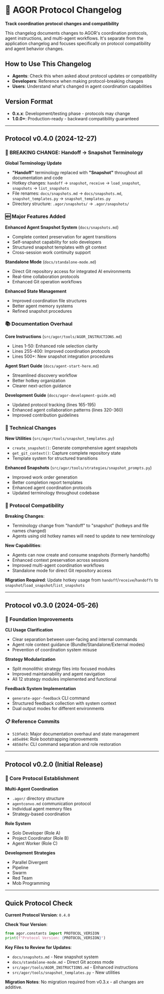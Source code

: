 # 🔄 AGOR Protocol Changelog

**Track coordination protocol changes and compatibility**

This changelog documents changes to AGOR's coordination protocols, agent instructions, and multi-agent workflows. It's separate from the application changelog and focuses specifically on protocol compatibility and agent behavior changes.

## How to Use This Changelog

- **Agents**: Check this when asked about protocol updates or compatibility
- **Developers**: Reference when making protocol-breaking changes
- **Users**: Understand what's changed in agent coordination capabilities

## Version Format

- **0.x.x**: Development/testing phase - protocols may change
- **1.0.0+**: Production-ready - backward compatibility guaranteed

---

## Protocol v0.4.0 (2024-12-27)

### 🔄 **BREAKING CHANGE: Handoff → Snapshot Terminology**

**Global Terminology Update**

- **"Handoff"** terminology replaced with **"Snapshot"** throughout all documentation and code
- Hotkey changes: `handoff` → `snapshot`, `receive` → `load_snapshot`, `snapshots` → `list_snapshots`
- File renames: `docs/snapshots.md` → `docs/snapshots.md`, `snapshot_templates.py` → `snapshot_templates.py`
- Directory structure: `.agor/snapshots/` → `.agor/snapshots/`

### 🆕 Major Features Added

**Enhanced Agent Snapshot System** (`docs/snapshots.md`)

- Complete context preservation for agent transitions
- Self-snapshot capability for solo developers
- Structured snapshot templates with git context
- Cross-session work continuity support

**Standalone Mode** (`docs/standalone-mode.md`)

- Direct Git repository access for integrated AI environments
- Real-time collaboration protocols
- Enhanced Git operation workflows

**Enhanced State Management**

- Improved coordination file structures
- Better agent memory systems
- Refined snapshot procedures

### 📚 Documentation Overhaul

**Core Instructions** (`src/agor/tools/AGOR_INSTRUCTIONS.md`)

- Lines 1-50: Enhanced role selection clarity
- Lines 255-400: Improved coordination protocols
- Lines 500+: New snapshot integration procedures

**Agent Start Guide** (`docs/agent-start-here.md`)

- Streamlined discovery workflow
- Better hotkey organization
- Clearer next-action guidance

**Development Guide** (`docs/agor-development-guide.md`)

- Updated protocol tracking (lines 165-195)
- Enhanced agent collaboration patterns (lines 320-360)
- Improved contribution guidelines

### 🔧 Technical Changes

**New Utilities** (`src/agor/tools/snapshot_templates.py`)

- `create_snapshot()`: Generate comprehensive agent snapshots
- `get_git_context()`: Capture complete repository state
- Template system for structured transitions

**Enhanced Snapshots** (`src/agor/tools/strategies/snapshot_prompts.py`)

- Improved work order generation
- Better completion report templates
- Enhanced agent coordination protocols
- Updated terminology throughout codebase

### 🎯 Protocol Compatibility

**Breaking Changes**:

- Terminology change from "handoff" to "snapshot" (hotkeys and file names changed)
- Agents using old hotkey names will need to update to new terminology

**New Capabilities**:

- Agents can now create and consume snapshots (formerly handoffs)
- Enhanced context preservation across sessions
- Improved multi-agent coordination workflows
- Standalone mode for direct Git repository access

**Migration Required**: Update hotkey usage from `handoff`/`receive`/`handoffs` to `snapshot`/`load_snapshot`/`list_snapshots`

---

## Protocol v0.3.0 (2024-05-26)

### 🔧 Foundation Improvements

**CLI Usage Clarification**

- Clear separation between user-facing and internal commands
- Agent role context guidance (Bundle/Standalone/External modes)
- Prevention of coordination system misuse

**Strategy Modularization**

- Split monolithic strategy files into focused modules
- Improved maintainability and agent navigation
- All 12 strategy modules implemented and functional

**Feedback System Implementation**

- `generate-agor-feedback` CLI command
- Structured feedback collection with system context
- Dual output modes for different environments

### 📋 Reference Commits

- `519fe63`: Major documentation overhaul and state management
- `a85e894`: Role bootstrapping improvements
- `4858dfe`: CLI command separation and role restoration

---

## Protocol v0.2.0 (Initial Release)

### 🎯 Core Protocol Establishment

**Multi-Agent Coordination**

- `.agor/` directory structure
- `agentconvo.md` communication protocol
- Individual agent memory files
- Strategy-based coordination

**Role System**

- Solo Developer (Role A)
- Project Coordinator (Role B)
- Agent Worker (Role C)

**Development Strategies**

- Parallel Divergent
- Pipeline
- Swarm
- Red Team
- Mob Programming

---

## Quick Protocol Check

**Current Protocol Version**: `0.4.0`

**Check Your Version**:

```python
from agor.constants import PROTOCOL_VERSION
print(f"Protocol Version: {PROTOCOL_VERSION}")
```

**Key Files to Review for Updates**:

- `docs/snapshots.md` - New snapshot system
- `docs/standalone-mode.md` - Direct Git access mode
- `src/agor/tools/AGOR_INSTRUCTIONS.md` - Enhanced instructions
- `src/agor/tools/snapshot_templates.py` - New utilities

**Migration Notes**: No migration required from v0.3.x - all changes are additive.
